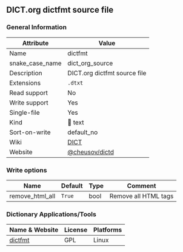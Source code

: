 ## DICT.org dictfmt source file

### General Information

| Attribute       | Value                                              |
| --------------- | -------------------------------------------------- |
| Name            | dictfmt                                            |
| snake_case_name | dict_org_source                                    |
| Description     | DICT.org dictfmt source file                       |
| Extensions      | `.dtxt`                                            |
| Read support    | No                                                 |
| Write support   | Yes                                                |
| Single-file     | Yes                                                |
| Kind            | 📝 text                                             |
| Sort-on-write   | default_no                                         |
| Wiki            | [DICT](https://en.wikipedia.org/wiki/DICT)         |
| Website         | [@cheusov/dictd](https://github.com/cheusov/dictd) |

### Write options

| Name            | Default | Type | Comment              |
| --------------- | ------- | ---- | -------------------- |
| remove_html_all | `True`  | bool | Remove all HTML tags |



### Dictionary Applications/Tools

| Name & Website                                 | License | Platforms |
| ---------------------------------------------- | ------- | --------- |
| [dictfmt](https://linux.die.net/man/1/dictfmt) | GPL     | Linux     |
